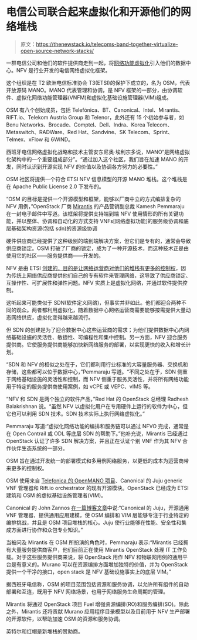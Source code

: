 # 电信公司联合起来虚拟化和开源他们的网络堆栈

> 原文：<https://thenewstack.io/telecoms-band-together-virtualize-open-source-network-stacks/>

一群电信公司和他们的软件提供商走到一起，将[网络功能虚拟化](https://thenewstack.io/de-ossify-the-network-with-function-virtualization/)引入他们的数据中心。NFV 是行业开发的电信网络虚拟化框架。

这个组织是在 T2 欧洲电信标准协会 T3(ETSI)的保护下成立的，名为 OSM，代表开放源码 MANO。MANO 代表管理和协调，是 NFV 框架的一部分，由协调软件、虚拟化网络功能管理器(VNFM)和虚拟化基础设施管理器(VIM)组成。

OSM 有八个创始成员，包括 Telefónica、BT、Canonical、Intel、Mirantis、RIFT.io、Telekom Austria Group 和 Telenor，此外还有 15 个初始参与者，如 Benu Networks、Brocade、Comptel、Dell、Indra、Korea Telecom、Metaswitch、RADWare、Red Hat、Sandvine、SK Telecom、Sprint、Telmex、xFlow 和 6WIND。

西班牙电信网络虚拟化战略和技术主管安东尼奥·埃利宗多说，MANO“是网络虚拟化架构中的一个重要组成部分”。“通过加入这个社区，我们旨在加速 MANO 的开发，同时认识到开源实现 NFV 的价值以及协调各方努力的必要性。”

OSM 社区将提供一个符合 ETSI NFV 信息模型的开源 MANO 堆栈。这个堆栈是在 Apache Public License 2.0 下发布的。

“OSM 的目标是提供一个开源模型和框架，能够以厂商中立的方式编排复杂的 NFV 用例，”OpenStack 厂商 [Mirantis](https://www.mirantis.com/) 的产品营销副总裁 Kamesh Pemmaraju 在一封电子邮件中写道。该框架将提供支持端到端 NFV 使用情形的所有关键功能，并以整体、协调和自动化的方式支持 VNFs[网络虚拟功能]的服务级协调和底层基础架构资源(包括 sdn)的资源级协调

硬件供应商已经提供了这种级别的端到端解决方案，但它们是专有的，通常会导致供应商锁定。OSM 打破了厂商的锁定，成为了一种开源技术，而这种技术正是由使用它的社区——服务提供商——开发的。

NFV 是由 ETSI [创建的，目的是让网络运营商对他们的堆栈有更多的控制权](https://thenewstack.io/opensource-virtual-network-functions-part3/)，因为传统上网络供应商提供他们自己的专有软件来管理网络，这导致了供应商锁定、互操作性、可扩展性和弹性问题。NFV 实质上是虚拟化网络，并通过软件提供控制。

这听起来可能类似于 SDN(软件定义网络)，但事实并非如此。他们都迎合两种不同的观众。两者都利用虚拟化，随着数据中心网络运营商需要能够按需提供大量动态网络供应，虚拟化变得越来越流行。

但 SDN 的创建是为了迎合数据中心这些运营商的需求；为他们提供数据中心内网络基础设施的灵活性、敏捷性、可编程性和集中控制。另一方面，NFV 迎合服务提供商。它使服务提供商能够加快新网络服务的部署，以实现更快的收入和增长计划。

“SDN 和 NFV 的相似之处在于，它们都利用行业标准的大容量服务器、交换机和存储，这些都可以位于数据中心，”Pemmaraju 写道。“不同之处在于，SDN 侧重于网络基础设施的灵活性和控制，而 NFV 侧重于服务灵活性，并将所有网络功能用于特定的服务提供商使用案例，如 vCPE 或 VEPC、vIMS 等。

“NFV 和 SDN 是两个独立的软件产品，”Red Hat 的 OpenStack 总经理 Radhesh Balakrishnan 说。“虽然 NFV 以虚拟化用户在专用硬件上运行的软件为中心，但它也可以利用 SDN 技术。SDN 技术实际上执行网络虚拟化。”

Pemmaraju 写道:“虚拟化网络功能的编排和服务链可以通过 NFVO 完成，通常是在 Open Contrail 或 ODL 等底层 SDN 的帮助下。”他补充说，Mirantis 已经通过 OpenStack 认证了许多 SDN 解决方案，并且正在认证个别 VNF 作为其 NFV 合作伙伴生态系统的一部分。

OSM 旨在通过开发统一的部署模式和多用例网络服务，以更低的成本为运营商带来更多的控制权。

OSM 使用来自 [Telefonica 的 OpenMANO 项目](http://www.tid.es/long-term-innovation/network-innovation/telefonica-nfv-reference-lab/openmano)、Canonical 的 Juju generic VNF 管理器和 Rift.io orchestrator 的现有开源模块。OpenStack 已经成为 ETSI 建筑和 OSM 的虚拟基础设施管理者(VIM)。

Canonical 的 John Zannos [在一篇博客文章](https://insights.ubuntu.com/2016/02/22/canonical-becomes-founding-member-of-open-source-mano-osm-group/)中说:“Canonical 的 Juju，开源通用 VNF 管理器，提供通用应用建模，使 OSM 编排和 VIM 层能够专注于行业特定的编排挑战，并且是 OSM 项目堆栈的核心。Juju 使行业能够在性能、安全性和集成方面进行协作和众包专业知识。”

当被问及 Mirantis 在 OSM 所扮演的角色时，Pemmaraju 表示:“Mirantis 已经拥有大量服务提供商客户，他们目前正在使用 Mirantis OpenStack 处理 IT 工作负载。对于这些服务提供商来说，将 OpenStack 用作 NFV 和物联网用例的通用平台是有意义的。Murano 可以在资源编排方面增加独特的价值，并为 OpenStack 提供一个干净的接口，open stack 是 NFV 基础设施事实上的底层 VIM。”

据西班牙电信称，OSM 的项目范围包括资源和服务协调，以允许所有组件的自动部署和互连，既用于 NFV 网络场景，也用于网络服务生命周期的管理。

Mirantis 将通过 OpenStack 项目 Fuel 增强资源编排(RO)和服务编排(SO)。除此之外，Mirantis 还将贡献 Murano 应用程序目录模型以及目前用于 NFV 生产部署的开源软件，以帮助加速 OSM 的资源和服务协调。

英特尔和红帽是新堆栈的赞助商。

<svg xmlns:xlink="http://www.w3.org/1999/xlink" viewBox="0 0 68 31" version="1.1"><title>Group</title> <desc>Created with Sketch.</desc></svg>